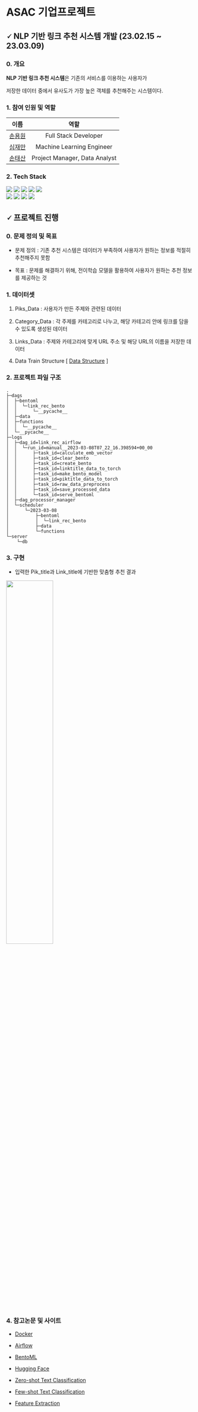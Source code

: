 # ASAC 기업프로젝트

## 🗸 NLP 기반 링크 추천 시스템 개발 (23.02.15 ~ 23.03.09)

### 0. 개요 
**NLP 기반 링크 추천 시스템**은 기존의 서비스를 이용하는 사용자가 

저장한 데이터 중에서 유사도가 가장 높은 객체를 추천해주는 시스템이다.

### 1. 참여 인원 및 역할 
|                이름                           |                  역할                  |
| :--------------------------------------------:| :------------------------------------: |
|  [손용원](https://github.com/ywonson)         |          Full Stack Developer          |
|  [심재만](https://github.com/shimjaeman)      |        Machine Learning Engineer       |
|  [손태산](https://github.com/steadyfox2)      |      Project Manager, Data Analyst     |

### 2. Tech Stack
<div align=left> 
 <img src="https://img.shields.io/badge/python-3776AB?style=for-the-badge&logo=python&logoColor=white"> 
 <img src="https://img.shields.io/badge/github-181717?style=for-the-badge&logo=github&logoColor=white">
 <img src="https://img.shields.io/badge/Docker-2496ED?style=for-the-badge&logo=docker&logoColor=white">
 <img src="https://img.shields.io/badge/Next.js-000000?style=for-the-badge&logo=Next.js&logoColor=white">
 <img src="https://img.shields.io/badge/PyTorch-EE4C2C?style=for-the-badge&logo=PyTorch&logoColor=white"><br/>
 <img src="https://img.shields.io/badge/Slack-000000?style=for-the-badge&logo=Slack&logoColor=white">
 <img src="https://img.shields.io/badge/Airflow-017CEE?style=for-the-badge&logo=Airflow&logoColor=white"> 
 <img src="https://img.shields.io/badge/BentoML-FF61F6?style=for-the-badge&logo=BentoML&logoColor=white">
 <img src="https://img.shields.io/badge/Hugging_Face-ECD53F?style=for-the-badge&logo=HuggingFace&logoColor=white">

## 🗸 프로젝트 진행

### 0. 문제 정의 및 목표
  - 문제 정의 : 기존 추천 시스템은 데이터가 부족하여 사용자가 원하는 정보를 적절히 추천해주지 못함 

  - 목표 : 문제를 해결하기 위해, 전이학습 모델을 활용하여 사용자가 원하는 추천 정보를 제공하는 것
 
### 1. 데이터셋
  1. Piks_Data : 사용자가 만든 주제와 관련된 데이터
  
  2. Category_Data : 각 주제를 카테고리로 나누고, 해당 카테고리 안에 링크를 담을 수 있도록 생성된 데이터
  
  3. Links_Data : 주제와 카테고리에 맞게 URL 주소 및 해당 URL의 이름을 저장한 데이터
 
  4. Data Train Structure [ [Data Structure](https://github.com/shimjaeman/NLP-based_Recommendation_System/issues/4) ]

### 2. 프로젝트 파일 구조
```
.
├─dags
│  ├─bentoml
│  │  └─link_rec_bento
│  │      └─__pycache__
│  ├─data
│  ├─functions
│  │  └─__pycache__
│  └─__pycache__
├─logs
│  ├─dag_id=link_rec_airflow
│  │  └─run_id=manual__2023-03-08T07_22_16.398594+00_00
│  │      ├─task_id=calculate_emb_vector
│  │      ├─task_id=clear_bento
│  │      ├─task_id=create_bento
│  │      ├─task_id=linktitle_data_to_torch
│  │      ├─task_id=make_bento_model
│  │      ├─task_id=piktitle_data_to_torch
│  │      ├─task_id=raw_data_preprocess
│  │      ├─task_id=save_processed_data
│  │      └─task_id=serve_bentoml
│  ├─dag_processor_manager
│  └─scheduler
│      └─2023-03-08
│          ├─bentoml
│          │  └─link_rec_bento
│          ├─data
│          └─functions
└─server
    └─db

```

### 3. 구현
  * 입력한 Pik_title과 Link_title에 기반한 맞춤형 추천 결과
  
  <img src = "https://user-images.githubusercontent.com/95950967/233885078-e6b807de-af53-4e20-b608-ff63d6de0154.png" width="50%" height="50%">  
  
### 4. 참고논문 및 사이트
  * [Docker](https://docker-curriculum.com/)
  
  * [Airflow](https://www.bucketplace.com/post/2021-04-13-%EB%B2%84%ED%82%B7%ED%94%8C%EB%A0%88%EC%9D%B4%EC%8A%A4-airflow-%EB%8F%84%EC%9E%85%EA%B8%B0/)
  
  * [BentoML](https://docs.bentoml.org/en/latest/)
  
  * [Hugging Face](https://huggingface.co/docs/transformers/main_classes/pipelines)
  
  * [Zero-shot Text Classification](https://arxiv.org/abs/2210.17541)
  
  * [Few-shot Text Classification](https://arxiv.org/abs/2103.07552)
 
  * [Feature Extraction](https://huggingface.co/tasks/feature-extraction)
